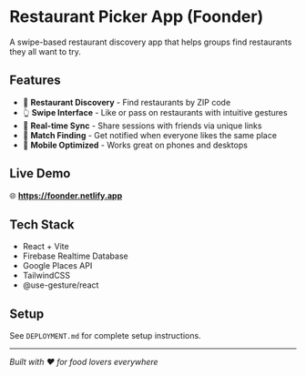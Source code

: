 # Restaurant Picker App (Foonder)

A swipe-based restaurant discovery app that helps groups find restaurants they all want to try.

## Features
- 🍕 **Restaurant Discovery** - Find restaurants by ZIP code
- 👆 **Swipe Interface** - Like or pass on restaurants with intuitive gestures  
- 🔄 **Real-time Sync** - Share sessions with friends via unique links
- 🎯 **Match Finding** - Get notified when everyone likes the same place
- 📱 **Mobile Optimized** - Works great on phones and desktops

## Live Demo
🌐 **https://foonder.netlify.app**

## Tech Stack
- React + Vite
- Firebase Realtime Database
- Google Places API
- TailwindCSS
- @use-gesture/react

## Setup
See `DEPLOYMENT.md` for complete setup instructions.

---
*Built with ❤️ for food lovers everywhere* 
